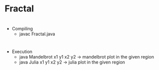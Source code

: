 # Fractal
#
* Compiling
  * javac Fractal.java
#
* Execution
  * java Mandelbrot x1 y1 x2 y2 -> mandelbrot plot in the given region
  * java Julia x1 y1 x2 y2 -> julia plot in the given region
